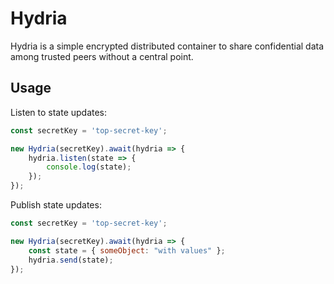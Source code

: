 # Hydria

Hydria is a simple encrypted distributed container to share confidential data among trusted
peers without a central point.

## Usage

Listen to state updates:
```js
const secretKey = 'top-secret-key';

new Hydria(secretKey).await(hydria => {
    hydria.listen(state => {
        console.log(state);
    });
});
```

Publish state updates:
```js
const secretKey = 'top-secret-key';

new Hydria(secretKey).await(hydria => {
    const state = { someObject: "with values" };
    hydria.send(state);
});
```
